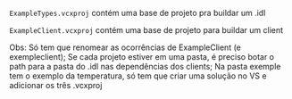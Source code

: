 `ExampleTypes.vcxproj` contém uma base de projeto pra buildar um .idl

`ExampleClient.vcxproj` contém uma base de projeto para buildar um client

Obs: Só tem que renomear as ocorrências de ExampleClient (e exempleclient); Se cada projeto estiver em uma pasta, é preciso botar o path para a pasta do .idl nas dependências dos clients; Na pasta exemple tem o exemplo da temperatura, só tem que criar uma solução no VS e adicionar os três .vcxproj